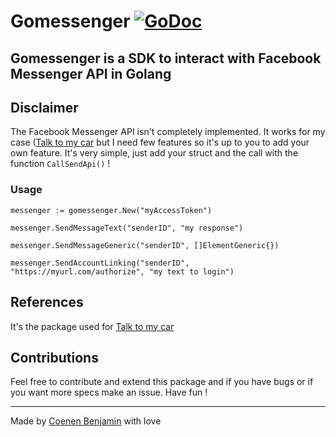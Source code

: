 # Gomessenger [![GoDoc](https://godoc.org/github.com/bnjjj/gomessenger?status.svg)](http://godoc.org/github.com/bnjjj/gomessenger)

## Gomessenger is a SDK to interact with Facebook Messenger API in Golang

## Disclaimer

The Facebook Messenger API isn't completely implemented. It works for my case ([Talk to my car](http://www.talk-to-my-car.com) but I need few features so it's up to you to add your own feature. It's very simple, just add your struct and the call with the function `CallSendApi()` !

### Usage

```golang
messenger := gomessenger.New("myAccessToken")

messenger.SendMessageText("senderID", "my response")

messenger.SendMessageGeneric("senderID", []ElementGeneric{})

messenger.SendAccountLinking("senderID", "https://myurl.com/authorize", "my text to login")
```

## References

It's the package used for [Talk to my car](http://www.talk-to-my-car.com)

## Contributions

Feel free to contribute and extend this package and if you have bugs or if you want more specs make an issue. Have fun !

-------------

Made by [Coenen Benjamin](https://twitter.com/BnJ25) with love